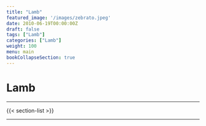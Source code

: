```yaml
---
title: "Lamb"
featured_image: '/images/zebrato.jpeg'
date: 2010-06-19T00:00:00Z
draft: false
tags: ["Lamb"]
categories: ["Lamb"]
weight: 100
menu: main
bookCollapseSection: true
---
```

# Lamb

---

{{< section-list >}}

---